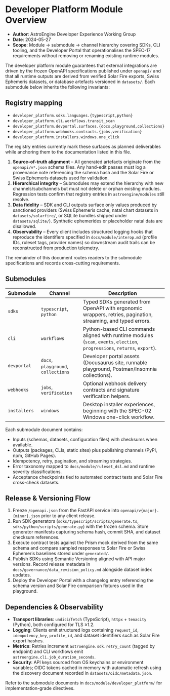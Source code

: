 # Developer Platform Module Overview

- **Author**: AstroEngine Developer Experience Working Group
- **Date**: 2024-05-27
- **Scope**: Module → submodule → channel hierarchy covering SDKs, CLI tooling, and the Developer Portal that operationalises the SPEC-17 requirements without removing or renaming existing runtime modules.

The developer platform module guarantees that external integrations are driven by the frozen OpenAPI specifications published under `openapi/` and that all runtime outputs are derived from verified Solar Fire exports, Swiss Ephemeris datasets, or database artefacts versioned in `datasets/`. Each submodule below inherits the following invariants:

## Registry mapping

- `developer_platform.sdks.languages.{typescript,python}`
- `developer_platform.cli.workflows.transit_scan`
- `developer_platform.devportal.surfaces.{docs,playground,collections}`
- `developer_platform.webhooks.contracts.{jobs,verification}`
- `developer_platform.installers.windows.one_click`

The registry entries currently mark these surfaces as planned deliverables while anchoring them to the documentation listed in this file.

1. **Source-of-truth alignment** – All generated artefacts originate from the `openapi/v*.json` schema files. Any hand-edit passes must log a provenance note referencing the schema hash and the Solar Fire or Swiss Ephemeris datasets used for validation.
2. **Hierarchical integrity** – Submodules may extend the hierarchy with new channels/subchannels but must not delete or orphan existing modules. Regression tests confirm that registry entries in `astroengine/modules` still resolve.
3. **Data fidelity** – SDK and CLI outputs surface only values produced by sanctioned providers (Swiss Ephemeris cache, natal chart datasets in `datasets/solarfire/`, or SQLite bundles shipped under `datasets/sqlite/`). Synthetic ephemerides or placeholder natal data are disallowed.
4. **Observability** – Every client includes structured logging hooks that reproduce the identifiers specified in `docs/module/interop.md` (profile IDs, ruleset tags, provider names) so downstream audit trails can be reconstructed from production telemetry.

The remainder of this document routes readers to the submodule specifications and records cross-cutting requirements.

## Submodules

| Submodule | Channel | Description |
|-----------|---------|-------------|
| `sdks` | `typescript`, `python` | Typed SDKs generated from OpenAPI with ergonomic wrappers, retries, pagination, streaming, and typed errors. |
| `cli` | `workflows` | Python-based CLI commands aligned with runtime modules (`scan`, `events`, `election`, `progressions`, `returns`, `export`). |
| `devportal` | `docs`, `playground`, `collections` | Developer portal assets (Docusaurus site, runnable playground, Postman/Insomnia collections). |
| `webhooks` | `jobs`, `verification` | Optional webhook delivery contracts and signature verification helpers. |
| `installers` | `windows` | Desktop installer experiences, beginning with the SPEC-02 Windows one-click workflow. |

Each submodule document contains:

- Inputs (schemas, datasets, configuration files) with checksums when available.
- Outputs (packages, CLIs, static sites) plus publishing channels (PyPI, npm, GitHub Pages).
- Idempotency, retry, pagination, and streaming strategies.
- Error taxonomy mapped to `docs/module/ruleset_dsl.md` and runtime severity classifications.
- Acceptance checkpoints tied to automated contract tests and Solar Fire cross-check datasets.

## Release & Versioning Flow

1. Freeze `/openapi.json` from the FastAPI service into `openapi/v{major}.{minor}.json` prior to any client release.
2. Run SDK generators (`sdks/typescript/scripts/generate.ts`, `sdks/python/scripts/generate.py`) with the frozen schema. Store generator manifests capturing schema hash, commit SHA, and dataset checksum references.
3. Execute contract tests against the Prism mock derived from the same schema and compare sampled responses to Solar Fire or Swiss Ephemeris baselines stored under `generated/`.
4. Publish SDKs using Semantic Versioning aligned with API major versions. Record release metadata in `docs/governance/data_revision_policy.md` alongside dataset index updates.
5. Deploy the Developer Portal with a changelog entry referencing the schema version and Solar Fire comparison fixtures used in the playground.

## Dependencies & Observability

- **Transport libraries**: `undici`/`fetch` (TypeScript), `httpx` + `tenacity` (Python), both configured for TLS ≥1.2.
- **Logging**: Clients emit structured logs containing `request_id`, `idempotency_key`, `profile_id`, and dataset identifiers such as Solar Fire export hashes.
- **Metrics**: Retries increment `astroengine.sdk.retry_count` (tagged by endpoint) and CLI workflows emit `astroengine.cli.job_duration_seconds`.
- **Security**: API keys sourced from OS keychains or environment variables; OIDC tokens cached in memory with automatic refresh using the discovery document recorded in `datasets/oidc/metadata.json`.

Refer to the submodule documents in `docs/module/developer_platform/` for implementation-grade directives.
